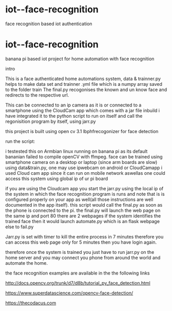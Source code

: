 # iot--face-recognition
face recognition based iot authentication
# iot--face-recognition
banana pi based iot project for home automation with face recognition

intro


This is a face authenticated home automations system, data & trainner.py helps to make data set and trainner .yml file which is a numpy
array saved to the folder train
The final.py recogonises the known and un know face and redirects to the respective url.
 
 
 This can be connected to an ip camera as it is or connected to a smartphone using the CloudCam app which comes with a jar file inbuild i have
 integrated it to the python script to run on itself and call the regonisition program by itself, using jarr.py
 
 this project is built using open cv 3.1 lbphfrecogonizer for face detection
 
 run the script:
 
 i  testested this on Armbian linux running on banana pi as its default bananian failed to compile openCV with ffmpeg. 
 face can be trained using smartphone camera on a desktop or laptop (since arm boards are slow) using data&train.py, one may use ipwebcam on android
 or CloudCamapp i used Cloud cam app since it can run on mobile network aswellas one could access this system using global ip of ur pi board
   
if you are using the Cloudcam app you start the jarr.py using the local ip of the system in which the face recognition program is runs
and note that is is configured properly on your app as well(all those instructions are well documented in the app itself).
this script would call the final.py as soon as the phone is connected to the pi. the final.py will launch the web page on the same ip and
port 80 there are 2 webpages if the system identifies the trained face then it would launch automate.py which is an flask webpage else to
fail.py

Jarr.py is set with timer to kill the entire process in 7 minutes therefore you can access this web page only for 5 minutes then you have 
login again.
 
 therefore once the system is trained you just have to run jarr.py on the home server and you may connect you phone from around the world 
 and automate the home.
 
 the face recognition examples are available in the the following links

http://docs.opencv.org/trunk/d7/d8b/tutorial_py_face_detection.html

https://www.superdatascience.com/opencv-face-detection/

https://thecodacus.com
